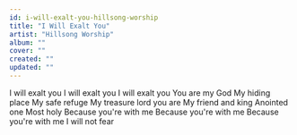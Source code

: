 ```yaml
---
id: i-will-exalt-you-hillsong-worship
title: "I Will Exalt You"
artist: "Hillsong Worship"
album: ""
cover: ""
created: ""
updated: ""
---
```


I will exalt you
I will exalt you
I will exalt you
You are my God
My hiding place
My safe refuge
My treasure lord you are
My friend and king
Anointed one
Most holy
Because you're with me
Because you're with me
Because you're with me
I will not fear